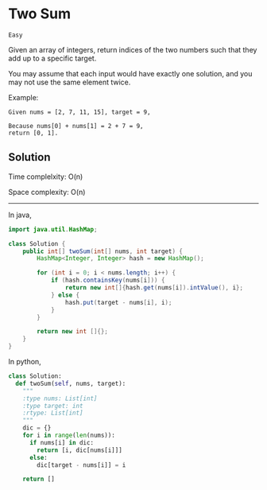 # Two Sum

`Easy`

Given an array of integers, return indices of the two numbers such that they add up to a specific target.

You may assume that each input would have exactly one solution, and you may not use the same element twice.

Example:

```none
Given nums = [2, 7, 11, 15], target = 9,

Because nums[0] + nums[1] = 2 + 7 = 9,
return [0, 1].
```

## Solution

Time complelxity: O(n)

Space complexity: O(n)

--------

In java,

```java
import java.util.HashMap;

class Solution {
    public int[] twoSum(int[] nums, int target) {
        HashMap<Integer, Integer> hash = new HashMap();

        for (int i = 0; i < nums.length; i++) {
            if (hash.containsKey(nums[i])) {
                return new int[]{hash.get(nums[i]).intValue(), i};
            } else {
                hash.put(target - nums[i], i);
            }
        }

        return new int []{};
    }
}
```

In python,

```python
class Solution:
  def twoSum(self, nums, target):
    """
    :type nums: List[int]
    :type target: int
    :rtype: List[int]
    """
    dic = {}
    for i in range(len(nums)):
      if nums[i] in dic:
        return [i, dic[nums[i]]]
      else:
        dic[target - nums[i]] = i

    return []
```
